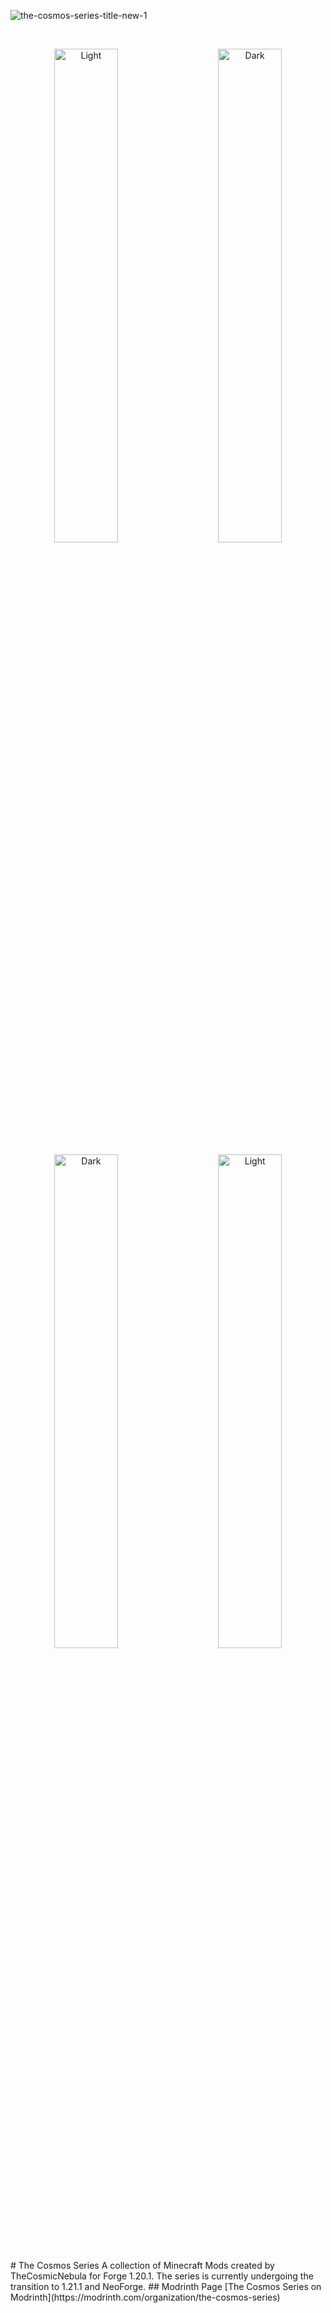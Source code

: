 ![the-cosmos-series-title-new-1](https://github.com/user-attachments/assets/648fb72d-8dfd-44da-9825-7dd2fec3bd39)

&nbsp; &nbsp; &nbsp; &nbsp;
  
<p align="center">
  <img alt="Light" src="https://github.com/user-attachments/assets/3f576362-bbd2-4de4-a951-ac1b50da1c9f" width="45%">
  &nbsp; &nbsp; &nbsp; &nbsp;
  <img alt="Dark" src="https://github.com/user-attachments/assets/760bcc37-69f4-4c8c-bb44-038425d29d49" width="45%">
</p>

<p align="center">
  <img alt="Dark" src="https://github.com/user-attachments/assets/c0c90228-52a7-4aef-8540-19cba86220d0" width="45%">
  &nbsp; &nbsp; &nbsp; &nbsp;
  <img alt="Light" src="https://github.com/user-attachments/assets/fae090d0-d4d2-438f-8e98-6c15e23ea540" width="45%">
</p>

<!--
<p align="center">
  <img alt="Dark" src="https://github.com/user-attachments/assets/814643c9-d61d-42f6-ac1c-6aacefc0282e" width="45%">
  &nbsp; &nbsp; &nbsp; &nbsp;
  <img alt="Light" src="https://github.com/user-attachments/assets/5036ce07-6419-41dd-9924-e9b51248e3e8" width="45%">
</p>
<p align="center">
  <img alt="Dark" src="https://github.com/user-attachments/assets/9adc5c9c-ef9a-4981-98b1-6ce9e299e069" width="45%">
</p>
--!>

# The Cosmos Series

A collection of Minecraft Mods created by TheCosmicNebula for Forge 1.20.1.

The series is currently undergoing the transition to 1.21.1 and NeoForge.

## Modrinth Page

[The Cosmos Series on Modrinth](https://modrinth.com/organization/the-cosmos-series)

<!--

**Here are some ideas to get you started:**

🙋‍♀️ A short introduction - what is your organization all about?
🌈 Contribution guidelines - how can the community get involved?
👩‍💻 Useful resources - where can the community find your docs? Is there anything else the community should know?
🍿 Fun facts - what does your team eat for breakfast?
🧙 Remember, you can do mighty things with the power of [Markdown](https://docs.github.com/github/writing-on-github/getting-started-with-writing-and-formatting-on-github/basic-writing-and-formatting-syntax)
-->
